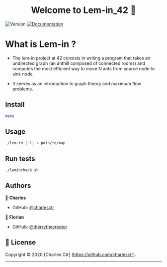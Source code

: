 <h1 align="center">Welcome to Lem-in_42 👋</h1>
<p>
  <img alt="Version" src="https://img.shields.io/badge/version-1.0-blue.svg?cacheSeconds=2592000" />
  <a href="https://github.com/charlesctr/Corewar_42/subject.pdf" target="_blank">
    <img alt="Documentation" src="https://img.shields.io/badge/documentation-yes-brightgreen.svg" />
  </a>
</p>

<h1>What is Lem-in ?</h1> 

<p>

* The lem-in project at 42 consists in writing a program that takes an undirected graph (an anthill composed of connected rooms) and computes the most efficient way to move N ants from source node to sink node.

* It serves as an introduction to graph theory and maximum flow problems. </p>


## Install

```sh
make
```

## Usage

```sh
./lem-in [-l] < path/to/map
```

## Run tests

```sh
./lemincheck.sh
```

## Authors

👤 **Charles**

* GitHub: [@charlesctr](https://github.com/charlesctr)

👤 **Florian**

* GitHub: [@therrythecreator](https://github.com/therrythecreator)

## 📝 License

Copyright © 2020 [Charles Ctr] (https://github.com/charlesctr).<br />
***
